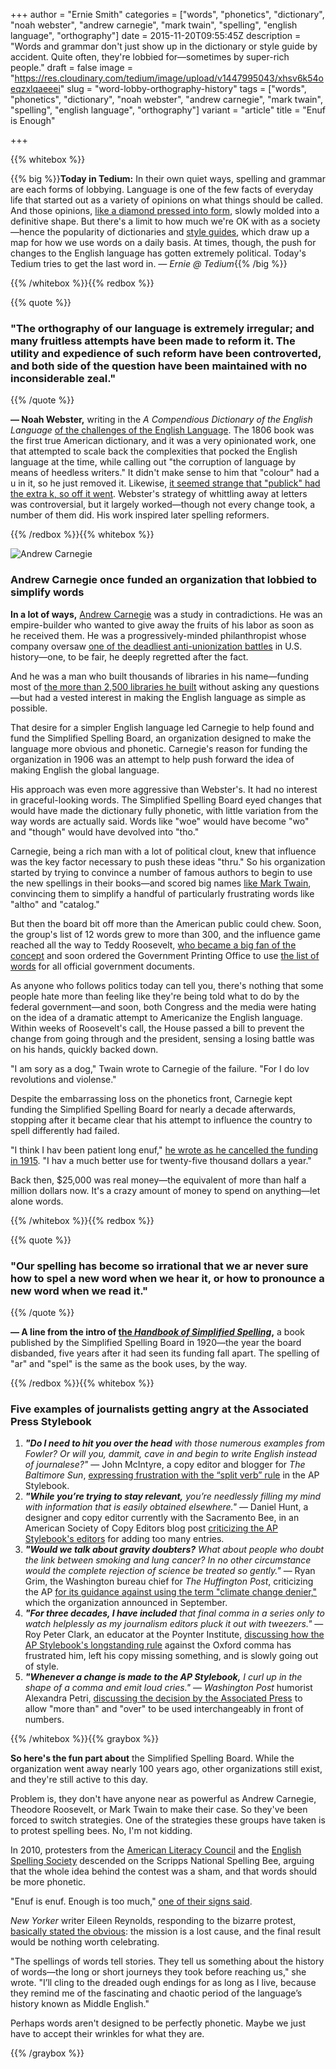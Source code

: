 +++
author = "Ernie Smith"
categories = ["words", "phonetics", "dictionary", "noah webster", "andrew carnegie", "mark twain", "spelling", "english language", "orthography"]
date = 2015-11-20T09:55:45Z
description = "Words and grammar don't just show up in the dictionary or style guide by accident. Quite often, they're lobbied for—sometimes by super-rich people."
draft = false
image = "https://res.cloudinary.com/tedium/image/upload/v1447995043/xhsv6k54oeqzxlqaeeei"
slug = "word-lobby-orthography-history"
tags = ["words", "phonetics", "dictionary", "noah webster", "andrew carnegie", "mark twain", "spelling", "english language", "orthography"]
variant = "article"
title = "Enuf is Enough"

+++

{{% whitebox %}}

{{% big %}}**Today in Tedium:** In their own quiet ways, spelling and grammar are each forms of lobbying. Language is one of the few facts of everyday life that started out as a variety of opinions on what things should be called. And those opinions, [like a diamond pressed into form](http://money.cnn.com/2015/11/19/investing/second-biggest-diamond-lucara/), slowly molded into a definitive shape. But there's a limit to how much we're OK with as a society—hence the popularity of dictionaries and [style guides](http://amzn.to/1QxsMUB), which draw up a map for how we use words on a daily basis. At times, though, the push for changes to the English language has gotten extremely political. Today's Tedium tries to get the last word in. *— Ernie @ Tedium*{{% /big %}}

{{% /whitebox %}}{{% redbox %}}

{{% quote %}}
### "The orthography of our language is extremely irregular; and many fruitless attempts have been made to reform it. The utility and expedience of such reform have been controverted, and both side of the question have been maintained with no inconsiderable zeal."
{{% /quote %}}

**— Noah Webster,** writing in the *A Compendious Dictionary of the English Language* [of the challenges of the English Language](https://en.wikisource.org/wiki/A_Compendious_Dictionary_of_the_English_Language). The 1806 book was the first true American dictionary, and it was a very opinionated work, one that attempted to scale back the complexities that pocked the English language at the time, while calling out "the corruption of language by means of heedless writers." It didn't make sense to him that "colour" had a u in it, so he just removed it. Likewise, [it seemed strange that "publick" had the extra k, so off it went](http://www.merriam-webster.com/info/spelling-reform.htm). Webster's strategy of whittling away at letters was controversial, but it largely worked—though not every change took, a number of them did. His work inspired later spelling reformers.

{{% /redbox %}}{{% whitebox %}}

![Andrew Carnegie](https://res.cloudinary.com/tedium/image/upload/v1447995303/osieh2s55pmdennob9jl.jpg)

### Andrew Carnegie once funded an organization that lobbied to simplify words

**In a lot of ways,** [Andrew Carnegie](http://amzn.to/1NfkIY7) was a study in contradictions. He was an empire-builder who wanted to give away the fruits of his labor as soon as he received them. He was a progressively-minded philanthropist whose company oversaw [one of the deadliest anti-unionization battles](http://www.pbs.org/wgbh/amex/carnegie/peopleevents/pande04.html) in U.S. history—one, to be fair, he deeply regretted after the fact.

And he was a man who built thousands of libraries in his name—funding most of [the more than 2,500 libraries he built](http://library.columbia.edu/locations/rbml/units/carnegie/andrew.html) without asking any questions—but had a vested interest in making the English language as simple as possible.

That desire for a simpler English language led Carnegie to help found and fund the Simplified Spelling Board, an organization designed to make the language more obvious and phonetic. Carnegie's reason for funding the organization in 1906 was an attempt to help push forward the idea of making English the global language.

His approach was even more aggressive than Webster's. It had no interest in graceful-looking words. The Simplified Spelling Board eyed changes that would have made the dictionary fully phonetic, with little variation from the way words are actually said. Words like "woe" would have become "wo" and "though" would have devolved into "tho." 

Carnegie, being a rich man with a lot of political clout, knew that influence was the key factor necessary to push these ideas "thru." So his organization started by trying to convince a number of famous authors to begin to use the new spellings in their books—and scored big names [like Mark Twain](http://amzn.to/1NfkMXG), convincing them to simplify a handful of particularly frustrating words like "altho" and "catalog."

But then the board bit off more than the American public could chew. Soon, the group's list of 12 words grew to more than 300, and the influence game reached all the way to Teddy Roosevelt, [who became a big fan of the concept](http://history1900s.about.com/od/1900s/qt/trspelling.htm) and soon ordered the Government Printing Office to use [the list of words](http://s.wsj.net/public/resources/documents/info-SPELLING0805.html) for all official government documents.

As anyone who follows politics today can tell you, there's nothing that some people hate more than feeling like they're being told what to do by the federal government—and soon, both Congress and the media were hating on the idea of a dramatic attempt to Americanize the English language. Within weeks of Roosevelt's call, the House passed a bill to prevent the change from going through and the president, sensing a losing battle was on his hands, quickly backed down.

"I am sory as a dog," Twain wrote to Carnegie of the failure. "For I do lov revolutions and violense."

Despite the embarrassing loss on the phonetics front, Carnegie kept funding the Simplified Spelling Board for nearly a decade afterwards, stopping after it became clear that his attempt to influence the country to spell differently had failed.

"I think I hav been patient long enuf," [he wrote as he cancelled the funding in 1915](http://www.post-gazette.com/frontpage/2006/06/01/Karnege-s-plan-wud-hav-speled-big-changes/stories/200606010346). "I hav a much better use for twenty-five thousand dollars a year."

Back then, $25,000 was real money—the equivalent of more than half a million dollars now. It's a crazy amount of money to spend on anything—let alone words.

{{% /whitebox %}}{{% redbox %}}

{{% quote %}}
### "Our spelling has become so irrational that we ar never sure how to spel a new word when we hear it, or how to pronounce a new word when we read it."
{{% /quote %}}

**— A line from the intro of [the *Handbook of Simplified Spelling*](https://archive.org/details/handbookofsimpli00simprich),** a book published by the Simplified Spelling Board in 1920—the year the board disbanded, five years after it had seen its funding fall apart. The spelling of "ar" and "spel" is the same as the book uses, by the way.

{{% /redbox %}}{{% whitebox %}}

### Five examples of journalists getting angry at the Associated Press Stylebook

1. _**"Do I need to hit you over the head** with those numerous examples from Fowler? Or will you, dammit, cave in and begin to write English instead of journalese?"_ — John McIntyre, a copy editor and blogger for *The Baltimore Sun*, [expressing frustration with the “split verb” rule](http://johnemcintyre.blogspot.com/2009/06/damn-you-ap-stylebook.html) in the AP Stylebook.
2. _**"While you’re trying to stay relevant,** you’re needlessly filling my mind with information that is easily obtained elsewhere."_ — Daniel Hunt, a designer and copy editor currently with the Sacramento Bee, in an American Society of Copy Editors blog post [criticizing the AP Stylebook's editors](http://www.copydesk.org/board/2010/02/10/an-open-letter-to-the-ap-stylebook/) for adding too many entries.
3. _**"Would we talk about gravity doubters?** What about people who doubt the link between smoking and lung cancer? In no other circumstance would the complete rejection of science be treated so gently."_ — Ryan Grim, the Washington bureau chief for *The Huffington Post*, criticizing the AP [for its guidance against using the term "climate change denier,"](http://www.huffingtonpost.com/entry/ap-climate-change-deniers_560204dee4b08820d91ac3b0) which the organization announced in September.
4. _**"For three decades, I have included** that final comma in a series only to watch helplessly as my journalism editors pluck it out with tweezers."_ — Roy Peter Clark, an educator at the Poynter Institute, [discussing how the AP Stylebook's longstanding rule](http://www.poynter.org/how-tos/journalism-education/256443/ap-style-should-adopt-the-oxford-comma/) against the Oxford comma has frustrated him, left his copy missing something, and is slowly going out of style.
5. _**"Whenever a change is made to the AP Stylebook,** I curl up in the shape of a comma and emit loud cries."_ — *Washington Post* humorist Alexandra Petri, [discussing the decision by the Associated Press](https://www.washingtonpost.com/blogs/compost/wp/2014/03/26/for-the-ap-stylebook-its-more-than-over/) to allow "more than" and "over" to be used interchangeably in front of numbers.

{{% /whitebox %}}{{% graybox %}}

**So here's the fun part about** the Simplified Spelling Board. While the organization went away nearly 100 years ago, other organizations still exist, and they're still active to this day.

Problem is, they don't have anyone near as powerful as Andrew Carnegie, Theodore Roosevelt, or Mark Twain to make their case. So they've been forced to switch strategies. One of the strategies these groups have taken is to protest spelling bees. No, I'm not kidding.

In 2010, protesters from the [American Literacy Council](http://www.americanliteracy.com/) and the [English Spelling Society](http://spellingsociety.org/) descended on the Scripps National Spelling Bee, arguing that the whole idea behind the contest was a sham, and that words should be more phonetic.

"Enuf is enuf. Enough is too much," [one of their signs said](http://www.cbsnews.com/news/spelling-bee-protesters-enough-is-enuf/).

*New Yorker* writer Eileen Reynolds, responding to the bizarre protest, [basically stated the obvious](http://www.newyorker.com/books/page-turner/dont-like-english-spelling-tuf-luk): the mission is a lost cause, and the final result would be nothing worth celebrating.

"The spellings of words tell stories. They tell us something about the history of words—the long or short journeys they took before reaching us," she wrote. "I’ll cling to the dreaded ough endings for as long as I live, because they remind me of the fascinating and chaotic period of the language’s history known as Middle English."

Perhaps words aren't designed to be perfectly phonetic. Maybe we just have to accept their wrinkles for what they are.

{{% /graybox %}}